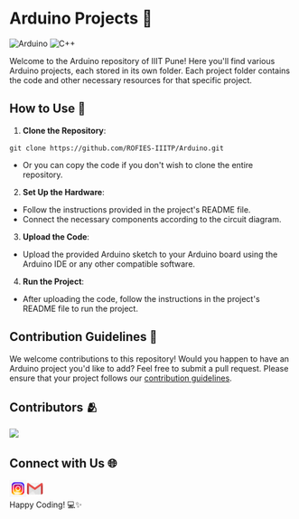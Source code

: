 # Arduino Projects 🤖

![Arduino](https://img.shields.io/badge/-Arduino-00979D?style=for-the-badge&logo=Arduino&logoColor=white)
![C++](https://img.shields.io/badge/c++-%2300599C.svg?style=for-the-badge&logo=c%2B%2B&logoColor=white) 

Welcome to the Arduino repository of IIIT Pune! Here you'll find various Arduino projects, each stored in its own folder. Each project folder contains the code and other necessary resources for that specific project.


## How to Use 📝

1. **Clone the Repository**:
```
git clone https://github.com/ROFIES-IIITP/Arduino.git
```
- Or you can copy the code if you don't wish to clone the entire repository.
  

2. **Set Up the Hardware**: 
- Follow the instructions provided in the project's README file.
- Connect the necessary components according to the circuit diagram.

3. **Upload the Code**: 
- Upload the provided Arduino sketch to your Arduino board using the Arduino IDE or any other compatible software.

4. **Run the Project**: 
- After uploading the code, follow the instructions in the project's README file to run the project.

## Contribution Guidelines 🤝

We welcome contributions to this repository! 
Would you happen to have an Arduino project you'd like to add? Feel free to submit a pull request. Please ensure that your project follows our [contribution guidelines](https://github.com/ROFIES-IIITP/.github/blob/main/CONTRIBUTION.md).

## Contributors 🫂

<a href="https://github.com/ROFIES-IIITP/Arduino/graphs/contributors">
  <img src="https://contributors-img.web.app/image?repo=ROFIES-IIITP/Arduino"/>
</a>


## Connect with Us 🌐

<a href="https://www.instagram.com/rofies_iiitp/" target="_blank"><img align="left" alt="ROFIES | Instagram" width="30px" src="assets/instagram.gif" /></a>
<a href="mailto:rofies@iiitp.ac.in" target="_blank"><img align="left" alt="ROFIES | Gmail" width="30px" src="assets/gmail.gif" /></a>
<br>
<br>
Happy Coding! 💻✨
